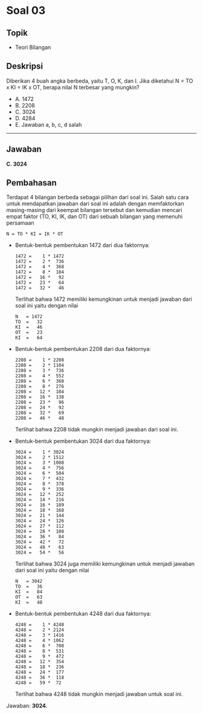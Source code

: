 # Soal 03

## Topik

* Teori Bilangan

## Deskripsi

Diberikan 4 buah angka berbeda, yaitu T, O, K, dan I. Jika diketahui N = TO x KI = IK x OT, berapa nilai N terbesar yang mungkin?

* A. 1472
* B. 2208
* C. 3024
* D. 4284
* E. Jawaban a, b, c, d salah

---

## Jawaban

**C. 3024**

## Pembahasan

Terdapat 4 bilangan berbeda sebagai pilihan dari soal ini. Salah satu cara untuk mendapatkan jawaban dari soal ini adalah dengan memfaktorkan masing-masing dari keempat bilangan tersebut dan kemudian mencari empat faktor (TO, KI, IK, dan OT) dari sebuah bilangan yang memenuhi persamaan

    N = TO * KI = IK * OT

*   Bentuk-bentuk pembentukan 1472 dari dua faktornya:
    
        1472 =    1 * 1472  
        1472 =    2 *  736  
        1472 =    4 *  368  
        1472 =    8 *  184  
        1472 =   16 *   92  
        1472 =   23 *   64  
        1472 =   32 *   46  

    Terlihat bahwa 1472 memiliki kemungkinan untuk menjadi jawaban dari soal ini yaitu dengan nilai

        N   = 1472
        TO  =   32
        KI  =   46
        OT  =   23
        KI  =   64

*   Bentuk-bentuk pembentukan 2208 dari dua faktornya:
    
        2208 =    1 * 2208
        2208 =    2 * 1104
        2208 =    3 *  736
        2208 =    4 *  552
        2208 =    6 *  368
        2208 =    8 *  276
        2208 =   12 *  184
        2208 =   16 *  138
        2208 =   23 *   96
        2208 =   24 *   92
        2208 =   32 *   69
        2208 =   46 *   48

    Terlihat bahwa 2208 tidak mungkin menjadi jawaban dari soal ini.

*   Bentuk-bentuk pembentukan 3024 dari dua faktornya:
    
        3024 =    1 * 3024
        3024 =    2 * 1512
        3024 =    3 * 1008
        3024 =    4 *  756
        3024 =    6 *  504
        3024 =    7 *  432
        3024 =    8 *  378
        3024 =    9 *  336
        3024 =   12 *  252
        3024 =   14 *  216
        3024 =   16 *  189
        3024 =   18 *  168
        3024 =   21 *  144
        3024 =   24 *  126
        3024 =   27 *  112
        3024 =   28 *  108
        3024 =   36 *   84
        3024 =   42 *   72
        3024 =   48 *   63
        3024 =   54 *   56

    Terlihat bahwa 3024 juga memiliki kemungkinan untuk menjadi jawaban dari soal ini yaitu dengan nilai

        N   = 3042
        TO  =   36
        KI  =   84
        OT  =   63
        KI  =   48

*   Bentuk-bentuk pembentukan 4248 dari dua faktornya:
    
        4248 =    1 * 4248
        4248 =    2 * 2124
        4248 =    3 * 1416
        4248 =    4 * 1062
        4248 =    6 *  708
        4248 =    8 *  531
        4248 =    9 *  472
        4248 =   12 *  354
        4248 =   18 *  236
        4248 =   24 *  177
        4248 =   36 *  118
        4248 =   59 *  72
    
    Terlihat bahwa 4248 tidak mungkin menjadi jawaban untuk soal ini.

Jawaban: **3024**.
